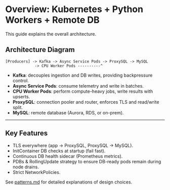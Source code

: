 
# Overview: Kubernetes + Python Workers + Remote DB

This guide explains the overall architecture.

## Architecture Diagram

```
[Producers] -> Kafka -> Async Service Pods -> ProxySQL -> MySQL
             -> CPU Worker Pods ----------^
```

- **Kafka**: decouples ingestion and DB writes, providing backpressure control.
- **Async Service Pods**: consume telemetry and write in batches.
- **CPU Worker Pods**: perform compute-heavy jobs, write results with upserts.
- **ProxySQL**: connection pooler and router, enforces TLS and read/write split.
- **MySQL**: remote database (Aurora, RDS, or on-prem).

---

## Key Features

- TLS everywhere (app → ProxySQL, ProxySQL → MySQL).
- InitContainer DB checks at startup (fail fast).
- Continuous DB health sidecar (Prometheus metrics).
- PDBs & RollingUpdate strategy to ensure DB-ready pods remain during node drains.
- Strict NetworkPolicies.


See [patterns.md](patterns.md) for detailed explanations of design choices.
